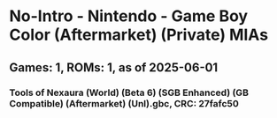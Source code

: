 # No-Intro - Nintendo - Game Boy Color (Aftermarket) (Private) MIAs
## Games: 1, ROMs: 1, as of 2025-06-01

### Tools of Nexaura (World) (Beta 6) (SGB Enhanced) (GB Compatible) (Aftermarket) (Unl).gbc, CRC: 27fafc50
